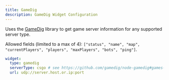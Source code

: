 ```yaml
---
title: GameDig
description: GameDig Widget Configuration
---
```


Uses the [GameDig](https://www.npmjs.com/package/gamedig) library to get game server information for any supported server type.

Allowed fields (limited to a max of 4): `["status", "name", "map", "currentPlayers", "players", "maxPlayers", "bots", "ping"]`.

```yaml
widget:
  type: gamedig
  serverType: csgo # see https://github.com/gamedig/node-gamedig#games-list
  url: udp://server.host.or.ip:port
```
